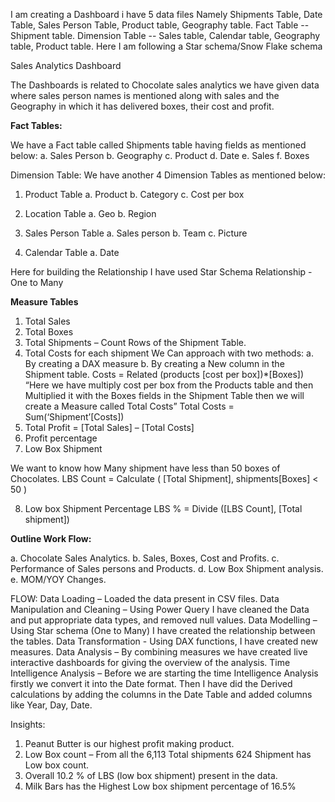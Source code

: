 I am creating a Dashboard i have 5 data files Namely Shipments Table, Date Table, Sales Person Table, Product table, Geography table.
Fact Table -- Shipment table.
Dimension Table -- Sales table, Calendar table, Geography table, Product table.
Here I am following a Star schema/Snow Flake schema

 Sales Analytics Dashboard
 
The Dashboards is related to Chocolate sales analytics we have given data where sales person names is mentioned along with sales and the Geography in which it has delivered boxes, their cost and profit.

**Fact Tables:**

We have a Fact table called Shipments table having fields as mentioned below:
            a. Sales Person
            b. Geography
            c. Product
            d. Date
            e. Sales
            f. Boxes
            
Dimension Table:
We have another 4 Dimension Tables as mentioned below:
1.	Product Table
a.	Product
b.	Category
c.	Cost per box

2.	Location Table
a.	Geo
b.	Region

3.	Sales Person Table
a.	Sales person
b.	Team
c.	Picture

4.	Calendar Table
a.	Date

Here for building the Relationship I have used Star Schema
Relationship - One to Many

**Measure Tables**
1.	Total Sales
2.	Total Boxes
3.	Total Shipments – Count Rows of the Shipment Table.
4.	Total Costs for each shipment 
We Can approach with two methods:
a. By creating a DAX measure
b. By creating a New column in the Shipment table.
 Costs = Related (products [cost per box])*[Boxes])
“Here we have multiply cost per box from the Products table and then Multiplied it with the Boxes fields in the Shipment Table then we will create a Measure called Total Costs”
Total Costs = Sum(‘Shipment’[Costs])
5.	Total Profit = [Total Sales] – [Total Costs]
6.	Profit percentage 
7.	Low Box Shipment

We want to know how Many shipment have less than 50 boxes of Chocolates.
LBS Count = Calculate ( [Total Shipment], shipments[Boxes] < 50 )

8.	Low box Shipment Percentage
LBS % = Divide ([LBS Count], [Total shipment])

**Outline Work Flow:**

a.	Chocolate Sales Analytics.
b.	Sales, Boxes, Cost and Profits.
c.	Performance of Sales persons and Products.
d.	Low Box Shipment analysis.
e.	MOM/YOY Changes.

FLOW: 
Data Loading – Loaded the data present in CSV files.
Data Manipulation and Cleaning – Using Power Query I have cleaned the Data and put appropriate data types, and removed null values.
Data Modelling – Using Star schema (One to Many) I have created the relationship between the tables.
Data Transformation - Using DAX functions, I have created new measures.
Data Analysis – By combining measures we have created live interactive dashboards for giving the overview of the analysis.
       Time Intelligence Analysis – 
Before we are starting the time Intelligence Analysis firstly we convert it into the Date format.
Then I have did the Derived calculations by adding the columns in the Date Table and added columns like Year, Day, Date.

Insights:
1.	Peanut Butter is our highest profit making product.
2.	Low Box count – From all the 6,113 Total shipments 624 Shipment has Low box count.
3.	Overall 10.2 % of LBS (low box shipment) present in the data.
4.	Milk Bars has the Highest Low box shipment percentage of 16.5%
